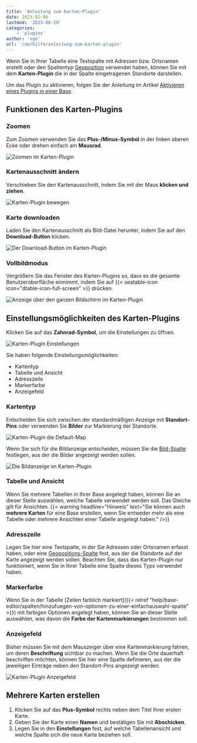 ```yaml
---
title: 'Anleitung zum Karten-Plugin'
date: 2023-02-06
lastmod: '2023-06-29'
categories:
    - 'plugins'
author: 'vge'
url: '/de/hilfe/anleitung-zum-karten-plugin'
---
```


Wenn Sie in Ihrer Tabelle eine Textspalte mit Adressen bzw. Ortsnamen erstellt oder den Spaltentyp [Geoposition](https://seatable.io/docs/andere-spalten/die-geopositions-spalte/) verwendet haben, können Sie mit dem **Karten-Plugin** die in der Spalte eingetragenen Standorte darstellen.

Um das Plugin zu aktivieren, folgen Sie der Anleitung im Artikel [Aktivieren eines Plugins in einer Base](https://seatable.io/docs/arbeiten-mit-plugins/aktivieren-eines-plugins-in-einer-base/).

## Funktionen des Karten-Plugins

### Zoomen

Zum Zoomen verwenden Sie das **Plus-/Minus-Symbol** in der linken oberen Ecke oder drehen einfach am **Mausrad**.

![Zoomen im Karten-Plugin](images/zoom.png)

### Kartenausschnitt ändern

Verschieben Sie den Kartenausschnitt, indem Sie mit der Maus **klicken und ziehen**.

![Karten-Plugin bewegen](images/Karten-Plugin.gif)

### Karte downloaden

Laden Sie den Kartenausschnitt als Bild-Datei herunter, indem Sie auf den **Download-Button** klicken.

![Der Download-Button im Karten-Plugin](images/download-button.png)

### Vollbildmodus

Vergrößern Sie das Fenster des Karten-Plugins so, dass es die gesamte Benutzeroberfläche einnimmt, indem Sie auf {{< seatable-icon icon="dtable-icon-full-screen" >}} drücken.

![Anzeige über den ganzen Bildschirm im Karten-Plugin](images/ganzer-bildschirm.png)

## Einstellungsmöglichkeiten des Karten-Plugins

Klicken Sie auf das **Zahnrad-Symbol**, um die Einstellungen zu öffnen.

![Karten-Plugin Einstellungen](images/setting.png)

Sie haben folgende Einstellungsmöglichkeiten:

- Kartentyp
- Tabelle und Ansicht
- Adresszeile
- Markerfarbe
- Anzeigefeld

### Kartentyp

Entscheiden Sie sich zwischen der standardmäßigen Anzeige mit **Standort-Pins** oder verwenden Sie **Bilder** zur Markierung der Standorte.

![Karten-Plugin die Default-Map](images/default-map.png)

Wenn Sie sich für die Bildanzeige entscheiden, müssen Sie die [Bild-Spalte](https://seatable.io/docs/dateien-und-bilder/die-bild-spalte/) festlegen, aus der die Bilder angezeigt werden sollen.

![Die Bildanzeige im Karten-Plugin](images/bildanzeige.png)

### Tabelle und Ansicht

Wenn Sie mehrere Tabellen in Ihrer Base angelegt haben, können Sie an dieser Stelle auswählen, welche Tabelle verwendet werden soll. Das Gleiche gilt für Ansichten. {{< warning  headline="Hinweis"  text="Sie können auch **mehrere Karten** für eine Base erstellen, wenn Sie entweder mehr als eine Tabelle oder mehrere Ansichten einer Tabelle angelegt haben." />}}

### Adresszeile

Legen Sie hier eine Textspalte, in der Sie Adressen oder Ortsnamen erfasst haben, oder eine [Geopositions-Spalte](https://seatable.io/docs/andere-spalten/die-geopositions-spalte/) fest, aus der die Standorte auf der Karte angezeigt werden sollen. Beachten Sie, dass das Karten-Plugin nur funktioniert, wenn Sie in Ihrer Tabelle eine Spalte dieses Typs verwendet haben.

### Markerfarbe

Wenn Sie in der Tabelle [Zeilen farblich markiert]({{< relref "help/base-editor/spalten/hinzufuegen-von-optionen-zu-einer-einfachauswahl-spalte" >}}) mit farbigen Optionen angelegt haben, können Sie an dieser Stelle auswählen, was davon die **Farbe der Kartenmarkierungen** bestimmen soll.

### Anzeigefeld

Bisher müssen Sie mit dem Mauszeiger über eine Kartenmarkierung fahren, um deren **Beschriftung** sichtbar zu machen. Wenn Sie die Orte dauerhaft beschriften möchten, können Sie hier eine Spalte definieren, aus der die jeweiligen Einträge neben den Standort-Pins angezeigt werden.

![Karten-Plugin Anzeigefeld](images/anzeigefeld-1.png)

## Mehrere Karten erstellen

1. Klicken Sie auf das **Plus-Symbol** rechts neben dem Titel Ihrer ersten Karte.
2. Geben Sie der Karte einen **Namen** und bestätigen Sie mit **Abschicken**.
3. Legen Sie in den **Einstellungen** fest, auf welche Tabellenansicht und welche Spalte sich die neue Karte beziehen soll.

